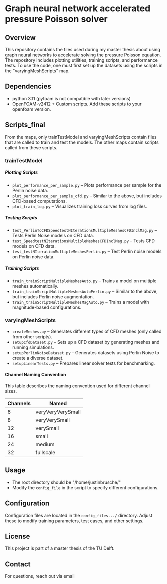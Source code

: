 # Graph neural network accelerated pressure Poisson solver

## Overview
This repository contains the files used during my master thesis about using graph neural networks to accelerate solving the pressure Poisson equation. The repository includes plotting utilities, training scripts, and performance tests. To use the code, one must first set up the datasets using the scripts in the "varyingMeshScripts" map.

## Dependencies

- python 3.11 (pyfoam is not compatible with later versions)
- OpenFOAM-v2412 + Custom scripts. Add these scripts to your openfoam version.

## Scripts_final

From the maps, only trainTestModel and varyingMeshScripts contain files that are called to train and test the models. The other maps contain scripts called from these scripts.

### trainTestModel

##### Plotting Scripts
- `plot_performance_per_sample.py` – Plots performance per sample for the Perlin noise data.
- `plot_performance_per_sample_cfd.py` – Similar to the above, but includes CFD-based computations.
- `plot_train_log.py` – Visualizes training loss curves from log files.

##### Testing Scripts
- `test_PerlinToCFDSpeedtestNIterationsMultipleMeshesCFDInclMag.py` –Tests Perlin Noise models on CFD data.
- `test_SpeedtestNIterationsMultipleMeshesCFDInclMag.py` – Tests CFD models on CFD data.
- `test_testNIterationMultipleMeshesPerlin.py` – Test Perlin noise models on Perlin noise data.

##### Training Scripts
- `train_trainScriptMultipleMeshesAuto.py` – Trains a model on multiple meshes automatically.
- `train_trainScriptMultipleMeshesAutoPerlin.py` – Similar to the above, but includes Perlin noise augmentation.
- `train_trainScriptMultipleMeshesMagAuto.py` – Trains a model with magnitude-based configurations.

### varyingMeshScripts

- `createMeshes.py` – Generates different types of CFD meshes (only called from other scripts).
- `setupCfdDataset.py` – Sets up a CFD dataset by generating meshes and running simulations.
- `setupPerlinNoiseDataset.py` – Generates datasets using Perlin Noise to create a diverse dataset.
- `setupLinearTests.py` – Prepares linear solver tests for benchmarking.


#### Channel Naming Convention

This table describes the naming convention used for different channel sizes.

| Channels | Named              |
|----------|--------------------|
| 6        | veryVeryVerySmall  |
| 8        | veryVerySmall      |
| 12       | verySmall          |
| 16       | small              |
| 24       | medium             |
| 32       | fullscale          |



## Usage
- The root directory should be "/home/justinbrusche/"
- Modify the `config_file` in the script to specify different configurations.


## Configuration
Configuration files are located in the `config_files.../` directory. Adjust these to modify training parameters, test cases, and other settings.

## License
This project is part of a master thesis of the TU Delft.

## Contact
For questions, reach out via email

